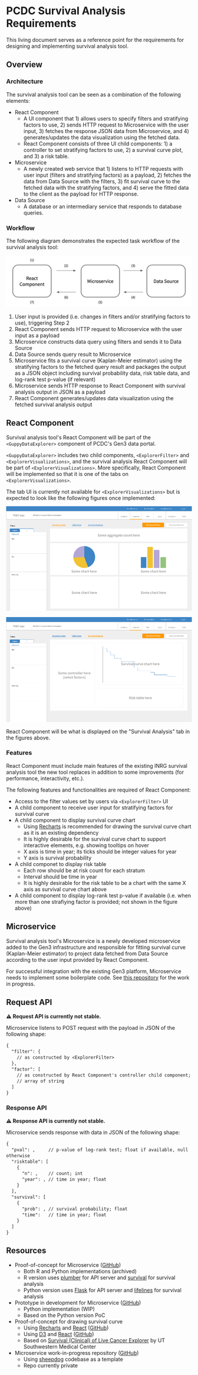 # PCDC Survival Analysis Requirements

This living document serves as a reference point for the requirements for designing and implementing survival analysis tool.

## Overview

### Architecture

The survival analysis tool can be seen as a combination of the following elements:

- React Component
  - A UI component that 1) allows users to specify filters and stratifying factors to use, 2) sends HTTP request to Microservice with the user input, 3) fetches the response JSON data from Microservice, and 4) generates/updates the data visualization using the fetched data.
  - React Component consists of three UI child components: 1) a controller to set stratifying factors to use, 2) a survival curve plot, and 3) a risk table.
- Microservice
  - A newly created web service that 1) listens to HTTP requests with user input (filters and stratifying factors) as a payload, 2) fetches the data from Data Source with the filters, 3) fit survival curve to the fetched data with the stratifying factors, and 4) serve the fitted data to the client as the payload for HTTP response.
- Data Source
  - A database or an intermediary service that responds to database queries.

### Workflow

The following diagram demonstrates the expected task workflow of the survival analysis tool:

![Workflow](./images/workflow.png)

1. User input is provided (i.e. changes in filters and/or stratifying factors to use), triggering Step 2
2. React Component sends HTTP request to Microservice with the user input as a payload
3. Microservice constructs data query using filters and sends it to Data Source
4. Data Source sends query result to Microservice
5. Microservice fits a survival curve (Kaplan-Meier estimator) using the stratifying factors to the fetched query result and packages the output as a JSON object including survival probability data, risk table data, and log-rank test p-value (if relevant)
6. Microservice sends HTTP response to React Component with survival analysis output in JSON as a payload
7. React Component generates/updates data visualization using the fetched survival analysis output

## React Component

Survival analysis tool's React Component will be part of the `<GuppyDataExplorer>` component of PCDC's Gen3 data portal.

`<GuppyDataExplorer>` includes two child components, `<ExplorerFilter>` and `<ExplorerVisualizations>`, and the survival analysis React Component will be part of `<ExplorerVisualizations>`. More specifically, React Component will be implemented so that it is one of the tabs on `<ExplorerVisualizations>`.

The tab UI is currently not available for `<ExplorerVisualizations>` but is expected to look like the following figures once implemented:

![Tab UI summary view](./images/tab_view_summary.png)

![Tab UI survival analysis](./images/tab_view_survival.png)

React Component will be what is displayed on the "Survival Analysis" tab in the figures above.

### Features

React Component must include main features of the existing INRG survival analysis tool the new tool replaces in addition to some improvements (for performance, interactivity, etc.).

The following features and functionalities are required of React Component:

- Access to the filter values set by users via `<ExplorerFilter>` UI
- A child component to receive user input for stratifying factors for survival curve
- A child component to display survival curve chart
  - Using [Recharts](http://recharts.org/en-US) is recommended for drawing the survival curve chart as it is an existing dependency
  - It is highly desirable for the survival curve chart to support interactive elements, e.g. showing tooltips on hover
  - X axis is time in year; its ticks should be integer values for year
  - Y axis is survival probability
- A child componet to display risk table
  - Each row should be at risk count for each stratum
  - Interval should be time in year
  - It is highly desirable for the risk table to be a chart with the same X axis as survival curve chart above
- A child component to display log-rank test p-value if available (i.e. when more than one strafiying factor is provided; not shown in the figure above)

## Microservice

Survival analysis tool's Microservice is a newly developed microservice added to the Gen3 infrastructure and responsible for fitting survival curve (Kaplan-Meier estimator) to project data fetched from Data Source according to the user input provided by React Component.

For successful integration with the existing Gen3 platform, Microservice needs to implement some boilerplate code. See [this repository](https://github.com/chicagopcdc/PcdcAnalysisTools) for the work in progress.

## Request API

**:warning: Request API is currently not stable.**

Microservice listens to POST request with the payload in JSON of the following shape:

```jsonc
{
  "filter": {
    // as constructed by <ExplorerFilter>
  },
  "factor": [
    // as constructed by React Component's controller child component;
    // array of string
  ]
}
```

### Response API

**:warning: Response API is currently not stable.**

Microservice sends response with data in JSON of the following shape:

```jsonc
{
  "pval": ,     // p-value of log-rank test; float if available, null otherwise
  "risktable": [
    {
      "n": ,    // count; int
      "year": , // time in year; float
    }
  ],
  "survival": [
    {
      "prob": , // survival probability; float
      "time":   // time in year; float
    }
  ]
}
```

## Resources

- Proof-of-concept for Microservice ([GitHub](https://github.com/bobaekang/poc-survival-alternative))
  - Both R and Python implementations (archived)
  - R version uses [plumber](https://www.rplumber.io) for API server and [survival](https://github.com/therneau/survival) for survival analysis
  - Python version uses [Flask](https://flask.palletsprojects.com) for API server and [lifelines](https://lifelines.readthedocs.io/en/latest/) for survival analysis
- Prototype in development for Microservice ([GitHub](https://github.com/chicagopcdc/survival-analysis-service))
  - Python implementation (WIP)
  - Based on the Python version PoC
- Proof-of-concept for drawing survival curve
  - Using [Recharts](http://recharts.org/en-US) and [React](https://reactjs.org/) ([GitHub](https://github.com/bobaekang/react-recharts-survival-curve))
  - Using [D3](https://d3js.org/) and [React](https://reactjs.org/) ([GitHub](https://github.com/bobaekang/react-d3-survival-curve))
  - Based on [Survival (Clinical) of Live Cancer Explorer](https://qbrc.swmed.edu/projects/liverspore/multi_group_survival.php) by UT Southwestern Medical Center
- Microservice work-in-progress repository ([GitHub](https://github.com/chicagopcdc/PcdcAnalysisTools))
  - Using [sheepdog](https://github.com/uc-cdis/sheepdog/) codebase as a template
  - Repo currently private
